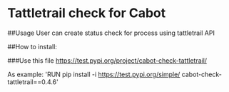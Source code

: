 # Tattletrail check for Cabot

##Usage
User can create status check for process using tattletrail API

##How to install:

###Use this file
https://test.pypi.org/project/cabot-check-tattletrail/


As example: 
'RUN pip install -i https://test.pypi.org/simple/ cabot-check-tattletrail==0.4.6'

